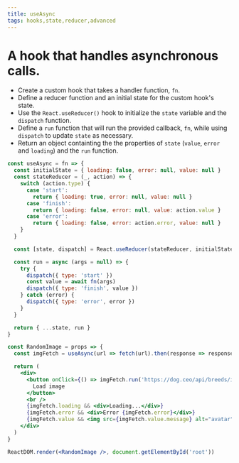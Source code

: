 ```yaml
---
title: useAsync
tags: hooks,state,reducer,advanced
---
```


# A hook that handles asynchronous calls.

- Create a custom hook that takes a handler function, `fn`.
- Define a reducer function and an initial state for the custom hook's state.
- Use the `React.useReducer()` hook to initialize the `state` variable and the `dispatch` function.
- Define a `run` function that will run the provided callback, `fn`, while using `dispatch` to update `state` as necessary.
- Return an object containting the the properties of `state` (`value`, `error` and `loading`) and the `run` function.

```jsx
const useAsync = fn => {
  const initialState = { loading: false, error: null, value: null }
  const stateReducer = (_, action) => {
    switch (action.type) {
      case 'start':
        return { loading: true, error: null, value: null }
      case 'finish':
        return { loading: false, error: null, value: action.value }
      case 'error':
        return { loading: false, error: action.error, value: null }
    }
  }

  const [state, dispatch] = React.useReducer(stateReducer, initialState)

  const run = async (args = null) => {
    try {
      dispatch({ type: 'start' })
      const value = await fn(args)
      dispatch({ type: 'finish', value })
    } catch (error) {
      dispatch({ type: 'error', error })
    }
  }

  return { ...state, run }
}
```

```jsx
const RandomImage = props => {
  const imgFetch = useAsync(url => fetch(url).then(response => response.json()))

  return (
    <div>
      <button onClick={() => imgFetch.run('https://dog.ceo/api/breeds/image/random')} disabled={imgFetch.isLoading}>
        Load image
      </button>
      <br />
      {imgFetch.loading && <div>Loading...</div>}
      {imgFetch.error && <div>Error {imgFetch.error}</div>}
      {imgFetch.value && <img src={imgFetch.value.message} alt="avatar" width={400} height="auto" />}
    </div>
  )
}

ReactDOM.render(<RandomImage />, document.getElementById('root'))
```
